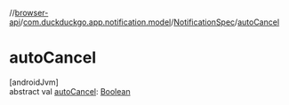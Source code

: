//[browser-api](../../../index.md)/[com.duckduckgo.app.notification.model](../index.md)/[NotificationSpec](index.md)/[autoCancel](auto-cancel.md)

# autoCancel

[androidJvm]\
abstract val [autoCancel](auto-cancel.md): [Boolean](https://kotlinlang.org/api/latest/jvm/stdlib/kotlin/-boolean/index.html)
